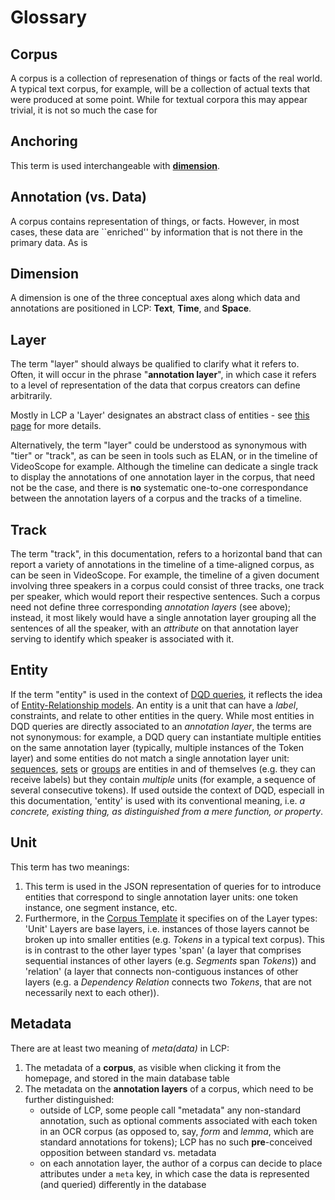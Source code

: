 # Glossary

## Corpus

A corpus is a collection of represenation of things or facts of the real world. A typical text corpus, for example, will be a collection of actual texts that were produced at some point. While for textual corpora this may appear trivial, it is not so much the case for

## Anchoring

This term is used interchangeable with [**dimension**](#dimension).


## Annotation (vs. Data)

A corpus contains representation of things, or facts. However, in most cases, these data are ``enriched'' by information that is not there in the primary data. As is

## Dimension

A dimension is one of the three conceptual axes along which data and annotations are positioned in LCP: **Text**, **Time**, and **Space**.

## Layer

The term "layer" should always be qualified to clarify what it refers to. Often, it will occur in the phrase "**annotation layer**", in which case it refers to a level of representation of the data that corpus creators can define arbitrarily.

Mostly in LCP a 'Layer' designates an abstract class of entities - see [this page](data_structure.md#layers) for more details.

Alternatively, the term "layer" could be understood as synonymous with "tier" or "track", as can be seen in tools such as ELAN, or in the timeline of VideoScope for example. Although the timeline can dedicate a single track to display the annotations of one annotation layer in the corpus, that need not be the case, and there is **no** systematic one-to-one correspondance between the annotation layers of a corpus and the tracks of a timeline.

## Track

The term "track", in this documentation, refers to a horizontal band that can report a variety of annotations in the timeline of a time-aligned corpus, as can be seen in VideoScope. For example, the timeline of a given document involving three speakers in a corpus could consist of three tracks, one track per speaker, which would report their respective sentences. Such a corpus need not define three corresponding _annotation layers_ (see above); instead, it most likely would have a single annotation layer grouping all the sentences of all the speaker, with an _attribute_ on that annotation layer serving to identify which speaker is associated with it.

## Entity

If the term "entity" is used in the context of [DQD queries](dqd.md), it reflects the idea of [Entity-Relationship models](https://en.wikipedia.org/wiki/Entity%E2%80%93relationship_model). An entity is a unit that can have a _label_, constraints, and relate to other entities in the query. While most entities in DQD queries are directly associated to an _annotation layer_, the terms are not synonymous: for example, a DQD query can instantiate multiple entities on the same annotation layer (typically, multiple instances of the Token layer) and some entities do not match a single annotation layer unit: [sequences](sequence.md), [sets](set.md) or [groups](group.md) are entities in and of themselves (e.g. they can receive labels) but they contain _multiple_ units (for example, a sequence of several consecutive tokens).
If used outside the context of DQD, especiall in this documentation, 'entity' is used with its conventional meaning, i.e. *a concrete, existing thing, as distinguished from a mere function, or property*.

## Unit

This term has two meanings:
 1. This term is used in the JSON representation of queries for to introduce entities that correspond to single annotation layer units: one token instance, one segment instance, etc.
 2. Furthermore, in the [Corpus Template](corpus-template.md) it specifies on of the Layer types: 'Unit' Layers are base layers, i.e. instances of those layers cannot be broken up into smaller entities (e.g. *Tokens* in a typical text corpus). This is in contrast to the other layer types 'span' (a layer that comprises sequential instances of other layers (e.g. *Segments* span *Tokens*)) and 'relation' (a layer that connects non-contiguous instances of other layers (e.g. a *Dependency Relation* connects two *Tokens*, that are not necessarily next to each other)).

## Metadata

There are at least two meaning of _meta(data)_ in LCP:

 1. The metadata of a **corpus**, as visible when clicking it from the homepage, and stored in the main database table
 2. The metadata on the **annotation layers** of a corpus, which need to be further distinguished:
    - outside of LCP, some people call "metadata" any non-standard annotation, such as optional comments associated with each token in an OCR corpus (as opposed to, say, _form_ and _lemma_, which are standard annotations for tokens); LCP has no such **pre**-conceived opposition between standard vs. metadata
    - on each annotation layer, the author of a corpus can decide to place attributes under a `meta` key, in which case the data is represented (and queried) differently in the database

